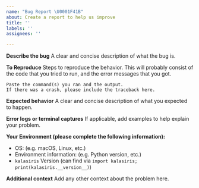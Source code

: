 ```yaml
---
name: "Bug Report \U0001F41B"
about: Create a report to help us improve
title: ''
labels: ''
assignees: ''

---
```


**Describe the bug**
A clear and concise description of what the bug is.

**To Reproduce**
Steps to reproduce the behavior.
This will probably consist of the code that you tried to run, and the error messages that you got.

```
Paste the command(s) you ran and the output.
If there was a crash, please include the traceback here.
```

**Expected behavior**
A clear and concise description of what you expected to happen.

**Error logs or terminal captures**
If applicable, add examples to help explain your problem.

**Your Environment (please complete the following information):**
 - OS: (e.g. macOS, Linux, etc.)
 - Environment information: (e.g. Python version, etc.)
 - `kalasiris` Version (can find via `import kalasiris; print(kalasiris.__version__)`)

**Additional context**
Add any other context about the problem here.
